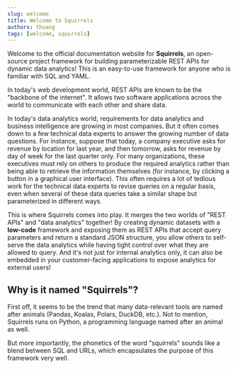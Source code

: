 ```yaml
---
slug: welcome
title: Welcome to Squirrels
authors: thuang
tags: [welcome, squirrels]
---
```


Welcome to the official documentation website for **Squirrels**, an open-source project framework for building parameterizable REST APIs for dynamic data analytics! This is an easy-to-use framework for anyone who is familiar with SQL and YAML.

<!-- truncate -->

In today's web development world, REST APIs are known to be the "backbone of the internet". It allows two software applications across the world to communicate with each other and share data.

In today's data analytics world, requirements for data analytics and business intelligence are growing in most companies. But it often comes down to a few technical data experts to answer the growing number of data questions. For instance, suppose that today, a company executive asks for revenue by location for last year, and then tomorrow, asks for revenue by day of week for the last quarter only. For many organizations, these executives must rely on others to produce the required analytics rather than being able to retrieve the information themselves (for instance, by clicking a button in a graphical user interface). This often requires a lot of tedious work for the technical data experts to revise queries on a regular basis, even when several of these data queries take a similar shape but parameterized in different ways.

This is where Squirrels comes into play. It merges the two worlds of "REST APIs" and "data analytics" together! By creating dynamic datasets with a **low-code** framework and exposing them as REST APIs that accept query parameters and return a standard JSON structure, you allow others to self-serve the data analytics while having tight control over what they are allowed to query. And it's not just for internal analytics only, it can also be embedded in your customer-facing applications to expose analytics for external users!

## Why is it named "Squirrels"?

First off, it seems to be the trend that many data-relevant tools are named after animals (Pandas, Koalas, Polars, DuckDB, etc.). Not to mention, Squirrels runs on Python, a programming language named after an animal as well.

But more importantly, the phonetics of the word "squirrels" sounds like a blend between SQL and URLs, which encapsulates the purpose of this framework very well.
